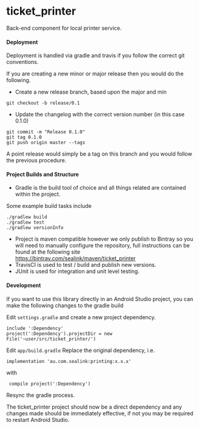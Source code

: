 # ticket_printer

Back-end component for local printer service.

#### Deployment

Deployment is handled via gradle and travis if you follow the correct git conventions.

If you are creating a new minor or major release then you would do the following.

* Create a new release branch, based upon the major and min
```concept
git checkout -b release/0.1
```
* Update the changelog with the correct version number (in this case 0.1.0)

```concept
git commit -m "Release 0.1.0"
git tag 0.1.0
git push origin master --tags
```

A point release would simply be a tag on this branch and you would follow the previous procedure.


#### Project Builds and Structure

* Gradle is the build tool of choice and all things related are contained within the project.

Some example build tasks include

```concept
./gradlew build
./gradlew test
./gradlew versionInfo
```

* Project is maven compatible however we only publish to Bintray so you will need to manually configure
 the repository, full instructions can be found at the following site
 https://bintray.com/sealink/maven/ticket_printer
* TravisCI is used to test / build and publish new versions.
* JUnit is used for integration and unit level testing.

#### Development

If you want to use this library directly in an Android Studio project, you can
make the following changes to the gradle build

Edit ```settings.gradle``` and create a new project dependency.

```
include ':Dependency'
project(':Dependency').projectDir = new File('~user/src/ticket_printer/')
```

Edit ```app/build.gradle```
Replace the original dependency, i.e.

```
implementation 'au.com.sealink:printing:x.x.x'
```

with
```
 compile project(':Dependency')
```

Resync the gradle process.

The ticket_printer project should now be a direct dependency and any changes made should be immediately effective, if not you may be required to restart Android Studio.
